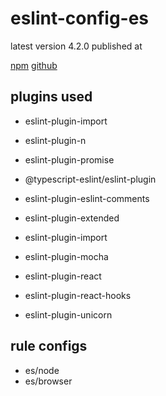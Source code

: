 # eslint-config-es

latest version 4.2.0 published at

[npm](https://www.npmjs.com/package/eslint-config-es)
[github](https://github.com/thenativeweb/eslint-config-es)

## plugins used

- eslint-plugin-import
- eslint-plugin-n
- eslint-plugin-promise

- @typescript-eslint/eslint-plugin
- eslint-plugin-eslint-comments
- eslint-plugin-extended
- eslint-plugin-import
- eslint-plugin-mocha
- eslint-plugin-react
- eslint-plugin-react-hooks
- eslint-plugin-unicorn

## rule configs

- es/node
- es/browser
